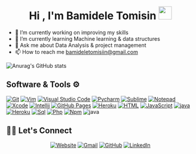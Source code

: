 
<h1 align="center">Hi , I'm Bamidele Tomisin <img src="https://media.giphy.com/media/hvRJCLFzcasrR4ia7z/giphy.gif" width="35"></h1>
<p align="center">

- 🔭 I’m currently working on improving my skills 
- 🌱 I’m currently learning Machine learning & data structures
- 💬 Ask me about Data Analysis & project management 
- 📫 How to reach me bamideletomisiin@gmail.com


![Anurag's GitHub stats](https://github-readme-stats.vercel.app/api?username=tomisi&show_icons=true&theme=radical)
## Software & Tools ⚙️
<p>
        <a href="#"><img alt="Git" src="https://img.shields.io/badge/Git%20-%23F05033.svg?logo=git&logoColor=white"></a>
	<a href="#"><img alt="Vim" src="https://img.shields.io/badge/VIM-%2311AB00.svg?logo=vim&logoColor=white"></a>
        <a href="#"><img alt="Visual Studio Code" src="https://img.shields.io/badge/Visual%20Studio%20Code-0078d7.svg?logo=visual-studio-code&logoColor=white"></a>
        <a href="#"><img alt="Pycharm" src="https://img.shields.io/badge/pycharm-143?logo=pycharm&logoColor=black&color=green&labelColor=green"></a>
	<a href="#"><img alt="Sublime" src="https://img.shields.io/badge/sublime_text-%23575757.svg?logo=sublime-text&logoColor=important"></a>
	<a href="#"><img alt="Notepad" src="https://img.shields.io/badge/Notepad++-90E59A.svg?logo=notepad%2B%2B&logoColor=black"></a>
	<a href="#"><img alt="Xcode" src="https://img.shields.io/badge/Xcode-007ACC?for-the-badge&logo=xcode&logoColor=white"></a>
	<a href="#"><img alt="Intellij" src="https://img.shields.io/badge/IntelliJ&nbsp;IDEA-000000.svg?logo=intellij-idea&logoColor=white"></a>
	<a href="#"><img alt="GitHub Pages" src="https://img.shields.io/badge/GitHub%20Pages-%23327FC7.svg?logo=github&logoColor=white"></a>
        <a href="#"><img alt="Heroku" src="https://img.shields.io/badge/Heroku%20-%23430098.svg?logo=heroku&logoColor=white"></a>
	<a href="#"><img alt="HTML" src="https://img.shields.io/badge/HTML%20-%23E34F26.svg?logo=html5&logoColor=white"></a>
        <a href="#"><img alt="JavaScript" src="https://img.shields.io/badge/JavaScript%20-%23F7DF1E.svg?logo=javascript&logoColor=black"></a>
	<a href="#"><img alt="java"src="http://img.shields.io/badge/-Java-e8892f?style=flat-square&logo=java&logoColor=white"></a>
        <a href="#"><img alt="Heroku" src="https://img.shields.io/badge/Xampp%20-%23430098.svg?logo=xampp&logoColor=white"></a>
	<a href="#"><img alt="Sql"src="http://img.shields.io/badge/-Sql-00758f?style=flat-square&logo=Mysql&logoColor=white"></a>
	<a href="#"><img alt="Php"src="http://img.shields.io/badge/-Php-767bb3?style=flat-square&logo=php&logoColor=white"></a>
	<a href="#"><img alt="Npm"src="http://img.shields.io/badge/-Npm-white?style=flat-square&logo=npm&logoColor=white"></a>
	<ahref="#"><img alt="java"src="http://img.shields.io/badge/-Java-e8892f?style=flat-square&logo=java&logoColor=white"></a>

</p>

## 🙋‍♀️ Let's Connect
<p align="center">
        <a href="https://github.com/tomisi/"><img src="https://img.icons8.com/bubbles/50/000000/web.png" alt="Website"/></a>
	<a href="mailto:bamideletomisiin@gmail.com"><img src="https://img.icons8.com/bubbles/50/000000/gmail.png" alt="Gmail"/></a>
	<a href="https://github.com/tomisi"><img src="https://img.icons8.com/bubbles/50/000000/github.png" alt="GitHub"/></a>
	<a href="https://www.linkedin.com/in/bamidele-oluwatominsin-225aa819a/"><img src="https://img.icons8.com/bubbles/50/000000/linkedin.png" alt="LinkedIn"/></a>
</p>

